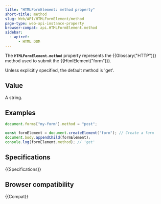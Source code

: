 ```yaml
---
title: "HTMLFormElement: method property"
short-title: method
slug: Web/API/HTMLFormElement/method
page-type: web-api-instance-property
browser-compat: api.HTMLFormElement.method
sidebar:
  - apiref:
      - HTML DOM
---
```


The **`HTMLFormElement.method`** property represents the
{{Glossary("HTTP")}} method used to submit the {{HtmlElement("form")}}.

Unless explicitly specified, the default method is 'get'.

## Value

A string.

## Examples

```js
document.forms["my-form"].method = "post";

const formElement = document.createElement("form"); // Create a form
document.body.appendChild(formElement);
console.log(formElement.method); // 'get'
```

## Specifications

{{Specifications}}

## Browser compatibility

{{Compat}}
